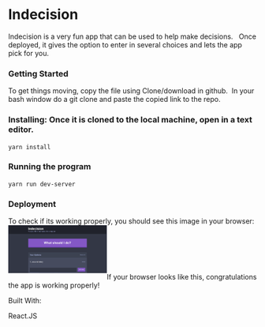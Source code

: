 # Indecision


Indecision is a very fun app that can be used to help make decisions. &nbsp; Once deployed, it gives the option to enter in several choices and lets the app pick for you.     

### Getting Started 

To get things moving, copy the file using Clone/download in github.&nbsp; In your bash window do a git clone and paste the copied link to the repo.


### Installing: Once it is cloned to the local machine, open in a text editor.
 

    yarn install



### Running the program

    yarn run dev-server



### Deployment

To check if its working properly, you should see this image in your browser:  <br>
<img src="public/images/capture.png" alt="Drawing" style="width: 200px;  float: left" />

<br>
<br>
<br>
<br>

If your browser looks like this, congratulations the app is working properly!  

Built With:

React.JS 
 